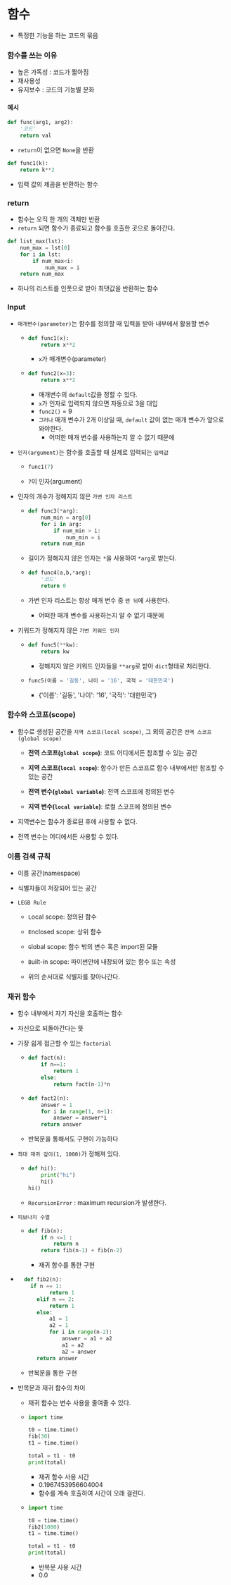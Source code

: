 # 함수

* 특정한 기능을 하는 코드의 묶음

### 함수를 쓰는 이유

* 높은 가독성 : 코드가 짧아짐
* 재사용성
* 유지보수 : 코드의 기능별 분화

#### 예시

```python
def func(arg1, arg2):
    '코드'
    return val
```

* `return`이 없으면 `None`을 반환

```python
def func1(k):
    return k**2
```

* 입력 값의 제곱을 반환하는 함수

### return

* 함수는 오직 한 개의 객체만 반환
* `return` 되면 함수가 종료되고 함수를 호출한 곳으로 돌아간다.

```python
def list_max(lst):
    num_max = lst[0]
    for i in lst:
        if num_max<i:
            num_max = i
    return num_max
```

* 하나의 리스트를 인풋으로 받아 최댓값을 반환하는 함수

### Input

* `매개변수(parameter)`는 함수를 정의할 때 입력을 받아 내부에서 활용할 변수

  * ```python
    def func1(x):
        return x**2
    ```

    * `x`가 매개변수(parameter)

  * ```python
    def func2(x=3):
        return x**2
    ```

    * 매개변수의 `default`값을 정할 수 있다.
    * `x`가 인자로 입력되지 않으면 자동으로 3을 대입
    * `func2()` = 9
    * `그러나` 매개 변수가 2개 이상일 때, `default` 값이 없는 매개 변수가 앞으로 와야한다.
      * 어떠한 매개 변수를 사용하는지 알 수 없기 때문에

* `인자(argument)`는 함수를 호출할 때 실제로 입력되는 `입력값`

  * ```python
    func1(7)
    ```

  * `7`이 인자(argument)

* 인자의 개수가 정해지지 않은 `가변 인자 리스트`

  * ```python
    def func3(*arg):
        num_min = arg[0]
        for i in arg:
            if num_min > i:
                num_min = i
        return num_min
    ```

  * 길이가 정해지지 않은 인자는 `*`을 사용하여 `*arg`로 받는다.

  * ```python
    def func4(a,b,*arg):
        '코드'
        return 0
    ```

  * 가변 인자 리스트는 항상 매개 변수 중 `맨 뒤`에 사용한다.

    * 어떠한 매개 변수를 사용하는지 알 수 없기 때문에

* 키워드가 정해지지 않은 `가변 키워드 인자`

  * ```python
    def func5(**kw):
        return kw
    ```

    * 정해지지 않은 키워드 인자들을 `**arg`로 받아 `dict`형태로 처리한다.

  * ```python
    func5(이름 = '길동', 나이 = '16', 국적 = '대한민국')
    ```

    * {'이름': '길동', '나이': '16', '국적': '대한민국'}

      

### 함수와 스코프(scope)

* 함수로 생성된 공간을 `지역 스코프(local scope)`, 그 외의 공간은 `전역 스코프(global scope)`

  * **전역 스코프(`global scope`)**: 코드 어디에서든 참조할 수 있는 공간
  * **지역 스코프(`local scope`)**: 함수가 만든 스코프로 함수 내부에서만 참조할 수 있는 공간


  * **전역 변수(`global variable`)**: 전역 스코프에 정의된 변수
  * **지역 변수(`local variable`)**: 로컬 스코프에 정의된 변수

* 지역변수는 함수가 종료된 후에 사용할 수 없다.

* 전역 변수는 어디에서든 사용할 수 있다.

  

### 이름 검색 규칙

* 이름 공간(namespace)

* 식별자들이 저장되어 있는 공간

* `LEGB Rule`

  * `L`ocal scope: 정의된 함수


  * `E`nclosed scope: 상위 함수 


  * `G`lobal scope: 함수 밖의 변수 혹은 import된 모듈


  * `B`uilt-in scope: 파이썬안에 내장되어 있는 함수 또는 속성
  * 위의 순서대로 식별자를 찾아나간다.



### 재귀 함수

* 함수 내부에서 자기 자신을 호출하는 함수

* 자신으로 되돌아간다는 뜻

* 가장 쉽게 접근할 수 있는 `factorial`

  * ```python
    def fact(n):
        if n==1:
            return 1
        else:
            return fact(n-1)*n
    ```

  * ```python
    def fact2(n):
       	answer = 1
        for i in range(1, n+1):
            answer = answer*i
        return answer
    ```

  * 반복문을 통해서도 구현이 가능하다

* `최대 재귀 깊이(1, 1000)`가 정해져 있다.

  * ```python
    def hi():
        print("hi")
        hi()
    hi()
    ```

  * `RecursionError` : maximum recursion가 발생한다.

* `피보나치 수열`

  * ```python
    def fib(n):
        if n <=1 :
            return n
        return fib(n-1) + fib(n-2)
    ```
    
    * 재귀 함수를 통한 구현
    
* ```python
    def fib2(n):
      if n == 1:
            return 1
        elif n == 2:
            return 1
        else:
            a1 = 1
            a2 = 1
            for i in range(n-2):
                answer = a1 + a2
                a1 = a2
                a2 = answer
        return answer
    ```
  
    * 반복문을 통한 구현
  
* 반목문과 재귀 함수의 차이

  * 재귀 함수는 변수 사용을 줄여줄 수 있다.

  * ```python
    import time
    
    t0 = time.time()
    fib(30)
    t1 = time.time()
    
    total = t1 - t0
    print(total)
    ```

    * 재귀 함수 사용 시간
    * 0.1967453956604004
    * 함수를 계속 호출하여 시간이 오래 걸린다.

  * ```python
    import time
    
    t0 = time.time()
    fib2(1000)
    t1 = time.time()
    
    total = t1 - t0
    print(total)
    ```

    * 반복문 사용 시간
    * 0.0